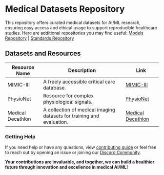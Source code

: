 # Medical Datasets Repository
This repository offers curated medical datasets for AI/ML research, ensuring easy access and ethical usage to support reproducible healthcare studies. Here are additional repositories you may find useful: [Models Repository](https://github.com/GlobalHealthAI/ModelLibrary) | [Standards Repository](https://github.com/GlobalHealthAI/StandardsAndPractices)

## Datasets and Resources

| Resource Name       | Description                                              | Link                                               |
| ------------------- | -------------------------------------------------------- | -------------------------------------------------- |
| MIMIC-III           | A freely accessible critical care database.              | [MIMIC-III](https://mimic.physionet.org/)          |
| PhysioNet           | Resource for complex physiological signals.              | [PhysioNet](https://physionet.org/)                |
| Medical Decathlon   | A collection of medical imaging datasets for training and evaluation. | [Medical Decathlon](http://medicaldecathlon.com/) |

### Getting Help
If you need help or have any questions, view [contributing guide](https://github.com/GlobalHealthAI/ModelLibrary/blob/main/CONTRIBUTING.md) or feel free to reach out by opening an issue or joining our [Discord Community](https://discord.gg/KXG8V5ZSpy).

**Your contributions are invaluable, and together, we can build a healthier future through innovation and excellence in medical AI/ML!**
